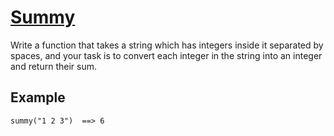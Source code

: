 # [Summy](https://www.codewars.com/kata/summy "https://www.codewars.com/kata/599c20626bd8795ce900001d")

Write a function that takes a string which has integers inside it separated by spaces, and your task is to convert each integer in the string into an integer and return their sum.

## Example

```
summy("1 2 3")  ==> 6
```